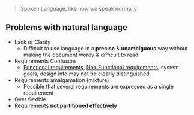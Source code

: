 > Spoken Language, like how we speak normally
## Problems with natural language
- Lack of Clarity
	- Difficult to use language in a **precise** & **unambiguous** way without making the document wordy & difficult to read
- Requirements Confusion
	- [Functional requirements](Functional%20requirements.md), [Non Functional requirements](Non%20Functional%20requirements.md), system goals, design info may not be clearly distinguished
- Requirements amalgamation (mixture)
	- Possible that several requirements are expressed as a single requirement
- Over flexible
- Requirements **not partitioned effectively**